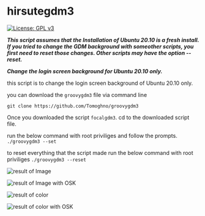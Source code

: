 
# hirsutegdm3

[![License: GPL v3](https://img.shields.io/badge/License-GPL%20v3-blue.svg)](http://www.gnu.org/licenses/gpl-3.0)

_**This script assumes that the Installation of Ubuntu 20.10 is a fresh install. If you tried to change the GDM background with someother scripts, you first need to reset those changes. Other scripts may have the option --reset.**_

_**Change the login screen background for Ubuntu 20.10 only.**_

this script is to change the login screen background of Ubuntu 20.10 only.

you can download the `groovygdm3` file via command line

    git clone https://github.com/Tomoghno/groovygdm3

Once you downloaded the script `focalgdm3`. cd to the downloaded script file.

run the below command with root priviliges and follow the prompts.
`./groovygdm3 --set`

to reset everything that the script made
run the below command with root priviliges
`./groovygdm3 --reset`

![result of Image](https://i.stack.imgur.com/ssYjj.png)

![result of Image with OSK](https://i.stack.imgur.com/xcpwT.png)

![result of color](https://i.stack.imgur.com/KmliD.png)

![result of color with OSK](https://i.stack.imgur.com/TFWP5.png)
